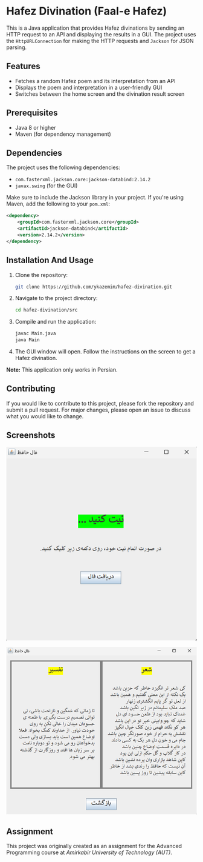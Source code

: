 # Hafez Divination (Faal-e Hafez)

This is a Java application that provides Hafez divinations by sending an HTTP request to an API and displaying the results in a GUI. The project uses the `HttpURLConnection` for making the HTTP requests and `Jackson` for JSON parsing.

## Features

- Fetches a random Hafez poem and its interpretation from an API
- Displays the poem and interpretation in a user-friendly GUI
- Switches between the home screen and the divination result screen

## Prerequisites

- Java 8 or higher
- Maven (for dependency management)

## Dependencies

The project uses the following dependencies:
- `com.fasterxml.jackson.core:jackson-databind:2.14.2`
- `javax.swing` (for the GUI)

Make sure to include the Jackson library in your project. If you're using Maven, add the following to your `pom.xml`:

```xml
<dependency>
    <groupId>com.fasterxml.jackson.core</groupId>
    <artifactId>jackson-databind</artifactId>
    <version>2.14.2</version>
</dependency>
```

## Installation And Usage

1. Clone the repository:
   ```sh
   git clone https://github.com/ykazemim/hafez-divination.git
   ```
2. Navigate to the project directory:
   ```sh
   cd hafez-divination/src
   ```
3. Compile and run the application:
    ```sh
    javac Main.java
    java Main
    ```

4. The GUI window will open. Follow the instructions on the screen to get a Hafez divination.

**Note:** This application only works in Persian.

## Contributing

If you would like to contribute to this project, please fork the repository and submit a pull request. For major changes, please open an issue to discuss what you would like to change.

## Screenshots

![Main Interface](screenshots/screenshot1.png)

![Main Interface](screenshots/screenshot2.png)

## Assignment

This project was originally created as an assignment for the Advanced Programming course at _Amirkabir University of Technology (AUT)_.

